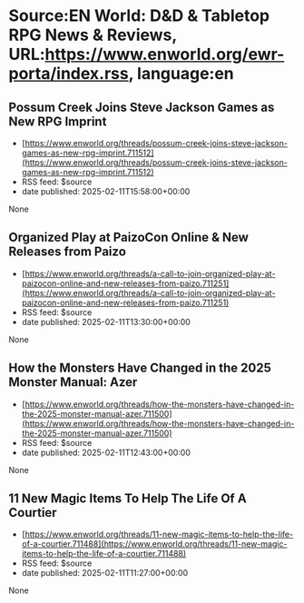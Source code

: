 # Source:EN World: D&D & Tabletop RPG News & Reviews, URL:https://www.enworld.org/ewr-porta/index.rss, language:en

## Possum Creek Joins Steve Jackson Games as New RPG Imprint
 - [https://www.enworld.org/threads/possum-creek-joins-steve-jackson-games-as-new-rpg-imprint.711512](https://www.enworld.org/threads/possum-creek-joins-steve-jackson-games-as-new-rpg-imprint.711512)
 - RSS feed: $source
 - date published: 2025-02-11T15:58:00+00:00

None

## Organized Play at PaizoCon Online & New Releases from Paizo
 - [https://www.enworld.org/threads/a-call-to-join-organized-play-at-paizocon-online-and-new-releases-from-paizo.711251](https://www.enworld.org/threads/a-call-to-join-organized-play-at-paizocon-online-and-new-releases-from-paizo.711251)
 - RSS feed: $source
 - date published: 2025-02-11T13:30:00+00:00

None

## How the Monsters Have Changed in the 2025 Monster Manual: Azer
 - [https://www.enworld.org/threads/how-the-monsters-have-changed-in-the-2025-monster-manual-azer.711500](https://www.enworld.org/threads/how-the-monsters-have-changed-in-the-2025-monster-manual-azer.711500)
 - RSS feed: $source
 - date published: 2025-02-11T12:43:00+00:00

None

## 11 New Magic Items To Help The Life Of A Courtier
 - [https://www.enworld.org/threads/11-new-magic-items-to-help-the-life-of-a-courtier.711488](https://www.enworld.org/threads/11-new-magic-items-to-help-the-life-of-a-courtier.711488)
 - RSS feed: $source
 - date published: 2025-02-11T11:27:00+00:00

None

